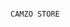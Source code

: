                                                                                                                 CAMZO STORE
